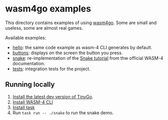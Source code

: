 # wasm4go examples

This directory contains examples of using [wasm4go](../). Some are small and useless, some are almost real games.

Available examples:

* [hello](./hello/hello.go): the same code example as wasm-4 CLI generates by default.
* [buttons](./buttons/buttons.go): displays on the screen the button you press.
* [snake](./snake/snake.go): re-implementation of the [Snake tutorial](https://wasm4.org/docs/tutorials/snake/goal) from thw official WASM-4 documentation.
* [tests](./tests/tests.go): integration tests for the project.

## Running locally

1. [Install the latest dev version of TinyGo](https://tinygo.org/getting-started/install/linux/#development-builds).
1. [Install WASM-4 CLI](https://wasm4.org/docs/getting-started/setup)
1. [Install task](https://taskfile.dev/installation/)
1. Run `task run -- ./snake` to run the snake demo.
